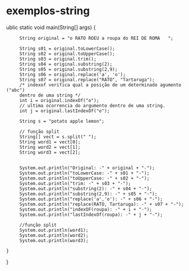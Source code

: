 # exemplos-string

ublic static void main(String[] args) {

		 String original = "o RATO ROEU a roupa do REI DE ROMA   ";
		 
		 String s01 = original.toLowerCase();
		 String s02 = original.toUpperCase();
		 String s03 = original.trim();
		 String s04 = original.substring(2);
		 String s05 = original.substring(2,9);
		 String s06 = original.replace('a', 'o');
		 String s07 = original.replace("RATO", "Tartaruga");
		 /* indexof verifica qual a posição de um determinado agumento ("abc") 
		 dentro de uma string */
		 int i = original.indexOf("o");
		 // ultima ocorrencia do argumento dentro de uma string.
		 int j = original.lastIndexOf("o");
		 
		 String s = "potato apple lemon";
		 
		 // função split
		 String[] vect = s.split(" ");
		 String word1 = vect[0];
		 String word2 = vect[1];
		 String word3 = vect[2];
		 
		 
		 System.out.println("Original: -" + original + "-");
		 System.out.println("toLowerCase: -" + s01 + "-");
		 System.out.println("toUpperCase: -" + s02 + "-");
		 System.out.println("trim: -" + s03 + "-");
		 System.out.println("substring(2): -" + s04 + "-");
		 System.out.println("substring(2,9): -" + s05 + "-");
		 System.out.println("replace('a','o'): -" + s06 + "-");
		 System.out.println("replace(RATO, Tartaruga): -" + s07 + "-");
		 System.out.println("indexOF(roupa): -" + i + "-");
		 System.out.println("lastIndexOf(roupa): -" + j + "-");
		 
		 //função split
		 System.out.println(word1);
		 System.out.println(word2);
		 System.out.println(word3);
		 
	}

}
